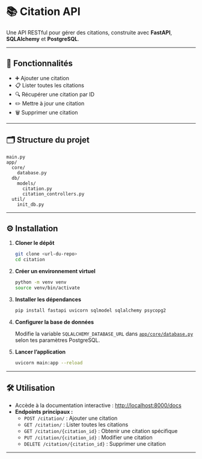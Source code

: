 # 📚 Citation API

Une API RESTful pour gérer des citations, construite avec **FastAPI**, **SQLAlchemy** et **PostgreSQL**.

---

## 🚀 Fonctionnalités

- ➕ Ajouter une citation
- 📋 Lister toutes les citations
- 🔍 Récupérer une citation par ID
- ✏️ Mettre à jour une citation
- 🗑️ Supprimer une citation

---

## 🗂️ Structure du projet

```
main.py
app/
  core/
    database.py
  db/
    models/
      citation.py
      citation_controllers.py
  util/
    init_db.py
```

---

## ⚙️ Installation

1. **Cloner le dépôt**
   ```sh
   git clone <url-du-repo>
   cd citation
   ```

2. **Créer un environnement virtuel**
   ```sh
   python -m venv venv
   source venv/bin/activate
   ```

3. **Installer les dépendances**
   ```sh
   pip install fastapi uvicorn sqlmodel sqlalchemy psycopg2
   ```

4. **Configurer la base de données**

   Modifie la variable `SQLALCHEMY_DATABASE_URL` dans [`app/core/database.py`](app/core/database.py) selon tes paramètres PostgreSQL.

5. **Lancer l’application**
   ```sh
   uvicorn main:app --reload
   ```

---

## 🛠️ Utilisation

- Accède à la documentation interactive : [http://localhost:8000/docs](http://localhost:8000/docs)
- **Endpoints principaux :**
  - `POST /citation/` : Ajouter une citation
  - `GET /citation/` : Lister toutes les citations
  - `GET /citation/{citation_id}` : Obtenir une citation spécifique
  - `PUT /citation/{citation_id}` : Modifier une citation
  - `DELETE /citation/{citation_id}` : Supprimer une citation

---


